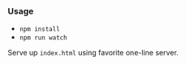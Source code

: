 ### Usage

* `npm install`
* `npm run watch`

Serve up `index.html` using favorite one-line server.
